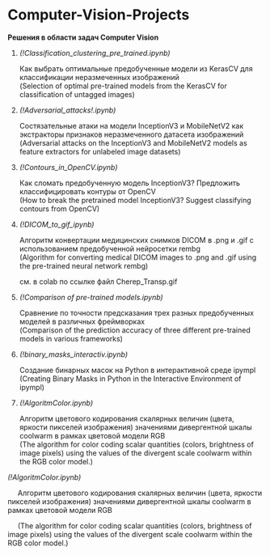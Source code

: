 # Computer-Vision-Projects
<b>Решения в области задач Computer Vision</b>

1. <i>(!Classification_clustering_pre_trained.ipynb)</i>
  
   Как выбрать оптимальные предобученные модели из KerasCV для классификации неразмеченных изображений <br> (Selection of optimal pre-trained models from the KerasCV for classification of untagged images)

2. <i>(!Adversarial_attacks!.ipynb)</i>
  
   Состязательные атаки на модели InceptionV3 и MobileNetV2 как экстракторы признаков неразмеченного  датасета изображений <br> (Adversarial attacks on the InceptionV3 and MobileNetV2 models as feature extractors for unlabeled image datasets)

3. <i>(!Сontours_in_OpenCV.ipynb)</i>
 
   Как сломать предобученную модель InceptionV3? Предложить классифицировать контуры от OpenCV <br> (How to break the pretrained model InceptionV3? Suggest classifying contours from OpenCV)

4. <i>(!DICOM_to_gif_ipynb)</i>

   Алгоритм конвертации медицинских снимков DICOM в .png и .gif с использованием предобученной нейросетки rembg <br> (Algorithm for converting medical DICOM images to .png and .gif using the pre-trained neural network rembg)

   см. в colab по ссылке файл Cherep_Transp.gif

5. <i>(!Comparison of pre-trained models.ipynb)</i>
  
   Сравнение по точности предсказания трех разных предобученных моделей в различных фреймворках <br> (Comparison of the prediction accuracy of three different pre-trained models in various frameworks)  

6. <i>(!binary_masks_interactiv.ipynb)</i>

   Создание бинарных масок на Python в интерактивной среде ipympl
   <br>
   (Creating Binary Masks in Python in the Interactive Environment of ipympl)

7. <i>(!AlgoritmColor.ipynb)</i>

    Алгоритм цветового кодирования скалярных величин (цвета, яркости пикселей изображения) значениями дивергентной шкалы coolwarm в рамках цветовой модели RGB
   <br>
   (The algorithm for color coding scalar quantities (colors, brightness of image pixels) using the values of the divergent scale coolwarm within the RGB color model.)
   
<i>(!AlgoritmColor.ipynb)</i><br>
<p style="text-indent: 20px;">
    Алгоритм цветового кодирования скалярных величин (цвета, яркости пикселей изображения) значениями дивергентной шкалы coolwarm в рамках цветовой модели RGB
</p>
<p style="text-indent: 20px;">
    (The algorithm for color coding scalar quantities (colors, brightness of image pixels) using the values of the divergent scale coolwarm within the RGB color model.)
</p>
